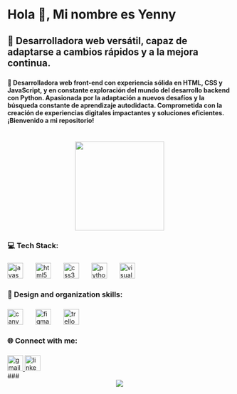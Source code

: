 <h1 align="left">Hola 👋,  Mi nombre es Yenny</h1>

###

<h2 align="left">🌱 Desarrolladora web versátil, capaz de adaptarse a cambios rápidos y a la mejora continua.</h2>

###

<h4 align="left">🌱 Desarrolladora web front-end con experiencia sólida en HTML, CSS y JavaScript, y en constante exploración del mundo del desarrollo backend con Python. Apasionada por la adaptación a nuevos desafíos y la búsqueda constante de aprendizaje autodidacta. Comprometida con la creación de experiencias digitales impactantes y soluciones eficientes. ¡Bienvenido a mi repositorio!</h4>

###

<br clear="both">

<div align="center">
  <img height="200" src="https://i.pinimg.com/originals/7a/34/89/7a34894b7e372fa65017541795be0363.gif"  />
</div>

###

<h3 align="left">💻 Tech Stack:</h3>

###

<div align="left">
  <img src="https://cdn.jsdelivr.net/gh/devicons/devicon/icons/javascript/javascript-original.svg" height="35" alt="javascript logo"  />
  <img width="20" />
  <img src="https://cdn.jsdelivr.net/gh/devicons/devicon/icons/html5/html5-original.svg" height="35" alt="html5 logo"  />
  <img width="20" />
  <img src="https://cdn.jsdelivr.net/gh/devicons/devicon/icons/css3/css3-original.svg" height="35" alt="css3 logo"  />
  <img width="20" />
  <img src="https://cdn.jsdelivr.net/gh/devicons/devicon/icons/python/python-original.svg" height="35" alt="python logo"  />
  <img width="20" />
  <img src="https://cdn.jsdelivr.net/gh/devicons/devicon/icons/visualstudio/visualstudio-plain.svg" height="35" alt="visualstudio logo"  />
</div>

###

<h3 align="left">🎨 Design and organization skills:</h3>

###

<div align="left">
  <img src="https://cdn.jsdelivr.net/gh/devicons/devicon/icons/canva/canva-original.svg" height="35" alt="canva logo"  />
  <img width="20" />
  <img src="https://cdn.jsdelivr.net/gh/devicons/devicon/icons/figma/figma-original.svg" height="35" alt="figma logo"  />
  <img width="20" />
  <img src="https://cdn.jsdelivr.net/gh/devicons/devicon/icons/trello/trello-plain.svg" height="35" alt="trello logo"  />
</div>

###

<h3 align="left">🌐 Connect with me:</h3>

###

<div align="left">
  <a href="mailto:castroyenny74@gmail.com" target="_blank">
    <img src="https://img.shields.io/static/v1?message=Gmail&logo=gmail&label=&color=D14836&logoColor=white&labelColor=&style=for-the-badge" height="35" alt="gmail logo"  />
  </a>
  <a href="https://www.linkedin.com/in/yennycm" target="_blank">
    <img src="https://img.shields.io/static/v1?message=LinkedIn&logo=linkedin&label=&color=0077B5&logoColor=white&labelColor=&style=for-the-badge" height="35" alt="linkedin logo"  />
  </a>
</div>
###

<div align="center">
  <img src="https://profile-counter.glitch.me/YenCastro/count.svg?"  />
</div>

